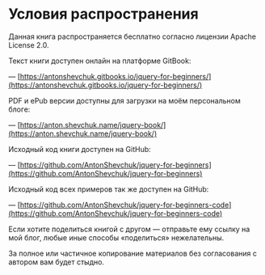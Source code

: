 # Условия распространения

Данная книга распространяется бесплатно согласно лицензии Apache License 2.0.

Текст книги доступен онлайн на платформе GitBook:

— [https://antonshevchuk.gitbooks.io/jquery-for-beginners/](https://antonshevchuk.gitbooks.io/jquery-for-beginners/)

PDF и ePub версии доступны для загрузки на моём персональном блоге:

— [https://anton.shevchuk.name/jquery-book/](https://anton.shevchuk.name/jquery-book/)

Исходный код книги доступен на GitHub:

— [https://github.com/AntonShevchuk/jquery-for-beginners](https://github.com/AntonShevchuk/jquery-for-beginners)

Исходный код всех примеров так же доступен на GitHub:

— [https://github.com/AntonShevchuk/jquery-for-beginners-code](https://github.com/AntonShevchuk/jquery-for-beginners-code)

Если хотите поделиться книгой с другом — отправьте ему ссылку на мой блог, любые иные способы «поделиться» нежелательны.

За полное или частичное копирование материалов без согласования с автором вам будет стыдно.
